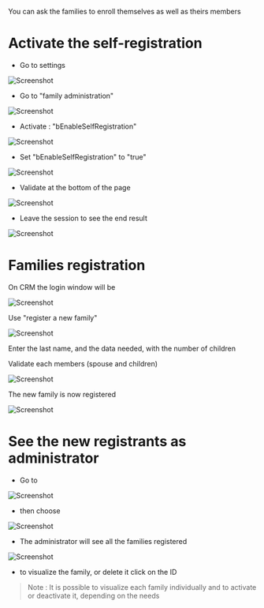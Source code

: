 You can ask the families to enroll themselves as well as theirs members

# Activate the self-registration

- Go to settings

![Screenshot](../../../img/family/admin/auto-inscription1.png)

- Go to "family administration"

![Screenshot](../../../img/family/admin/auto-inscription2.png)

- Activate : "bEnableSelfRegistration"

![Screenshot](../../../img/family/admin/auto-inscription3.png)

- Set "bEnableSelfRegistration" to "true"

![Screenshot](../../../img/family/admin/auto-inscription4.png)

- Validate at the bottom of the page

![Screenshot](../../../img/family/admin/auto-inscription5.png)

- Leave the session to see the end result

![Screenshot](../../../img/family/admin/auto-inscription6.png)

# Families registration

On CRM the login window will be

![Screenshot](../../../img/family/admin/auto-inscription7.png)

Use "register a new family"

![Screenshot](../../../img/family/admin/auto-inscription8.png)

Enter the last name, and the data needed, with the number of children

Validate each members (spouse and children)

![Screenshot](../../../img/family/admin/auto-inscription9.png)

The new family is now registered

![Screenshot](../../../img/family/admin/auto-inscription10.png)


# See the new registrants as administrator

- Go to

![Screenshot](../../../img/family/admin/auto-inscription11.png)

- then choose

![Screenshot](../../../img/family/admin/auto-inscription12.png)

- The administrator will see all the families registered

![Screenshot](../../../img/family/admin/auto-inscription13.png)

- to visualize the family, or delete it click on the ID

> Note : It is possible to visualize each family individually and to activate or deactivate it, depending on the needs


